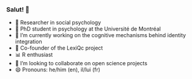### Salut! 👋

- 🧠 Researcher in social psychology
- 📖 PhD student in psychology at the Université de Montréal
- 🔭 I’m currently working on the cognitive mechanisms behind identity integration
- :bookmark_tabs: Co-founder of the LexiQc project
- 📊 R enthusiast
- 👯 I’m looking to collaborate on open science projects
- 😄 Pronouns: he/him (en), il/lui (fr)
